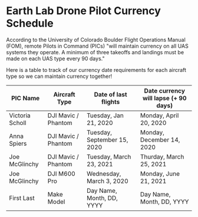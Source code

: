 # Earth Lab Drone Pilot Currency Schedule 

According to the University of Colorado Boulder Flight Operations Manual (FOM), remote Pilots in Command (PICs) "will maintain currency on all UAS systems they operate. A minimum of three takeoffs and landings must be made on each UAS type every 90 days." 

Here is a table to track of our currency date requirements for each aircraft type so we can maintain currency together! 


| PIC Name         | Aircraft Type         | Date of last flights      | Date currency will lapse  (+ 90 days) |
| ---------------- | --------------------- | ------------------------- | ------------------------------------- |
| Victoria Scholl  | DJI Mavic / Phantom   | Tuesday, Jan 21, 2020     | Monday, April 20, 2020                |
| Anna Spiers      | DJI Mavic / Phantom   | Tuesday, September 15, 2020 | Monday, December 14, 2020           |
| Joe McGlinchy    | DJI Mavic / Phantom   | Tuesday, March 23, 2021    | Thurday, March 25, 2021     |
| Joe McGlinchy    | DJI M600 Pro          | Wednesday, March 3, 2020     | Monday, June 21, 2021            |
| First Last       | Make Model            | Day Name, Month, DD, YYYY | Day Name, Month, DD, YYYY             |
